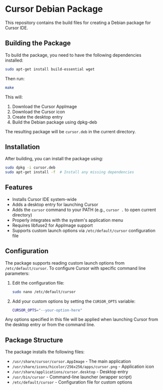 # Cursor Debian Package

This repository contains the build files for creating a Debian package for Cursor IDE.

## Building the Package

To build the package, you need to have the following dependencies installed:

```bash
sudo apt-get install build-essential wget
```

Then run:

```bash
make
```

This will:
1. Download the Cursor AppImage
2. Download the Cursor icon
3. Create the desktop entry
4. Build the Debian package using dpkg-deb

The resulting package will be `cursor.deb` in the current directory.

## Installation

After building, you can install the package using:

```bash
sudo dpkg -i cursor.deb
sudo apt-get install -f  # Install any missing dependencies
```

## Features

- Installs Cursor IDE system-wide
- Adds a desktop entry for launching Cursor
- Adds the `cursor` command to your PATH (e.g., `cursor .` to open current directory)
- Properly integrates with the system's application menu
- Requires libfuse2 for AppImage support
- Supports custom launch options via `/etc/default/cursor` configuration file

## Configuration

The package supports reading custom launch options from `/etc/default/cursor`. 
To configure Cursor with specific command line parameters:

1. Edit the configuration file:
   ```bash
   sudo nano /etc/default/cursor
   ```

2. Add your custom options by setting the `CURSOR_OPTS` variable:
   ```bash
   CURSOR_OPTS="--your-option-here"
   ```

Any options specified in this file will be applied when launching Cursor from the desktop 
entry or from the command line.

## Package Structure

The package installs the following files:
- `/usr/share/cursor/cursor.AppImage` - The main application
- `/usr/share/icons/hicolor/256x256/apps/cursor.png` - Application icon
- `/usr/share/applications/cursor.desktop` - Desktop entry
- `/usr/bin/cursor` - Command-line launcher (wrapper script)
- `/etc/default/cursor` - Configuration file for custom options
